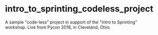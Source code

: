 # intro_to_sprinting_codeless_project
A sample "code-less" project in support of the "Intro to Sprinting" workshop. Live from Pycon 2018, in Cleveland, Ohio.
